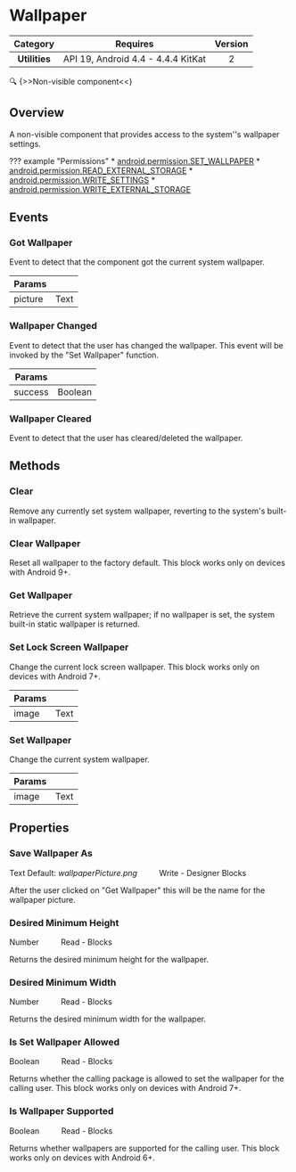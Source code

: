 # Wallpaper

| Category | Requires | Version |
|:--------:|:-------:|:--------:|
|**Utilities**|<span class="chip chip-any">API 19, Android 4.4 - 4.4.4 KitKat</span>|<span class="chip chip-number">2</span>|

:mag: {>>Non-visible component<<}

## Overview

A non-visible component that provides access to the system''s wallpaper settings.

??? example "Permissions"
    * [android.permission.SET_WALLPAPER](https://developer.android.com/reference/android/Manifest.permission.html#SET_WALLPAPER)
    * [android.permission.READ_EXTERNAL_STORAGE](https://developer.android.com/reference/android/Manifest.permission.html#READ_EXTERNAL_STORAGE)
    * [android.permission.WRITE_SETTINGS](https://developer.android.com/reference/android/Manifest.permission.html#WRITE_SETTINGS)
    * [android.permission.WRITE_EXTERNAL_STORAGE](https://developer.android.com/reference/android/Manifest.permission.html#WRITE_EXTERNAL_STORAGE)


## Events

### Got Wallpaper

Event to detect that the component got the current system wallpaper.

<div class="block" ai2-block="event" not-rendered="true" value="%7B%22componentName%22:%20%22Wallpaper%22,%20%22name%22:%20%22Got%20Wallpaper%22,%20%22params%22:%20%5B%22picture%22%5D%7D"></div>


| Params | []() |
|--------|------|
|picture|<span class="chip chip-text">Text</span>|


### Wallpaper Changed

Event to detect that the user has changed the wallpaper. This event will be invoked by the "Set Wallpaper" function.

<div class="block" ai2-block="event" not-rendered="true" value="%7B%22componentName%22:%20%22Wallpaper%22,%20%22name%22:%20%22Wallpaper%20Changed%22,%20%22params%22:%20%5B%22success%22%5D%7D"></div>


| Params | []() |
|--------|------|
|success|<span class="chip chip-boolean">Boolean</span>|


### Wallpaper Cleared

Event to detect that the user has cleared/deleted the wallpaper.

<div class="block" ai2-block="event" not-rendered="true" value="%7B%22componentName%22:%20%22Wallpaper%22,%20%22name%22:%20%22Wallpaper%20Cleared%22,%20%22params%22:%20%5B%5D%7D"></div>


## Methods

### Clear

Remove any currently set system wallpaper, reverting to the system's built-in wallpaper.

<div class="block" ai2-block="method" not-rendered="true" value="%7B%22componentName%22:%20%22Wallpaper%22,%20%22name%22:%20%22Clear%22,%20%22output%22:%20false,%20%22params%22:%20%5B%5D%7D"></div>


### Clear Wallpaper

Reset all wallpaper to the factory default. This block works only on devices with Android 9+.

<div class="block" ai2-block="method" not-rendered="true" value="%7B%22componentName%22:%20%22Wallpaper%22,%20%22name%22:%20%22Clear%20Wallpaper%22,%20%22output%22:%20false,%20%22params%22:%20%5B%5D%7D"></div>


### Get Wallpaper

Retrieve the current system wallpaper; if no wallpaper is set, the system built-in static wallpaper is returned.

<div class="block" ai2-block="method" not-rendered="true" value="%7B%22componentName%22:%20%22Wallpaper%22,%20%22name%22:%20%22Get%20Wallpaper%22,%20%22output%22:%20false,%20%22params%22:%20%5B%5D%7D"></div>


### Set Lock Screen Wallpaper

Change the current lock screen wallpaper. This block works only on devices with Android 7+.

<div class="block" ai2-block="method" not-rendered="true" value="%7B%22componentName%22:%20%22Wallpaper%22,%20%22name%22:%20%22Set%20Lock%20Screen%20Wallpaper%22,%20%22output%22:%20false,%20%22params%22:%20%5B%22image%22%5D%7D"></div>


| Params | []() |
|--------|------|
|image|<span class="chip chip-text">Text</span>|


### Set Wallpaper

Change the current system wallpaper.

<div class="block" ai2-block="method" not-rendered="true" value="%7B%22componentName%22:%20%22Wallpaper%22,%20%22name%22:%20%22Set%20Wallpaper%22,%20%22output%22:%20false,%20%22params%22:%20%5B%22image%22%5D%7D"></div>


| Params | []() |
|--------|------|
|image|<span class="chip chip-text">Text</span>|


## Properties

### Save Wallpaper As

<span class="chip chip-text">Text</span> <span class="chip chip-text">Default: <i>wallpaperPicture.png</i></span>&nbsp;&nbsp;&nbsp;&nbsp;&nbsp;&nbsp;&nbsp;&nbsp;&nbsp;&nbsp;<span class="chip chip-rw">Write</span> - <span class="chip chip-bd">Designer</span> <span class="chip chip-bd">Blocks</span> 

After the user clicked on "Get Wallpaper" this will be the name for the wallpaper picture.

<div class="block" ai2-block="property" not-rendered="true" value="%7B%22componentName%22:%20%22Wallpaper%22,%20%22name%22:%20%22Save%20Wallpaper%20As%22,%20%22getter%22:%20false%7D"></div>


### Desired Minimum Height

<span class="chip chip-number">Number</span>&nbsp;&nbsp;&nbsp;&nbsp;&nbsp;&nbsp;&nbsp;&nbsp;&nbsp;&nbsp;<span class="chip chip-rw">Read</span> - <span class="chip chip-bd">Blocks</span> 

Returns the desired minimum height for the wallpaper.

<div class="block" ai2-block="property" not-rendered="true" value="%7B%22componentName%22:%20%22Wallpaper%22,%20%22name%22:%20%22Desired%20Minimum%20Height%22,%20%22getter%22:%20true%7D"></div>


### Desired Minimum Width

<span class="chip chip-number">Number</span>&nbsp;&nbsp;&nbsp;&nbsp;&nbsp;&nbsp;&nbsp;&nbsp;&nbsp;&nbsp;<span class="chip chip-rw">Read</span> - <span class="chip chip-bd">Blocks</span> 

Returns the desired minimum width for the wallpaper.

<div class="block" ai2-block="property" not-rendered="true" value="%7B%22componentName%22:%20%22Wallpaper%22,%20%22name%22:%20%22Desired%20Minimum%20Width%22,%20%22getter%22:%20true%7D"></div>


### Is Set Wallpaper Allowed

<span class="chip chip-boolean">Boolean</span>&nbsp;&nbsp;&nbsp;&nbsp;&nbsp;&nbsp;&nbsp;&nbsp;&nbsp;&nbsp;<span class="chip chip-rw">Read</span> - <span class="chip chip-bd">Blocks</span> 

Returns whether the calling package is allowed to set the wallpaper for the calling user. This block works only on devices with Android 7+.

<div class="block" ai2-block="property" not-rendered="true" value="%7B%22componentName%22:%20%22Wallpaper%22,%20%22name%22:%20%22Is%20Set%20Wallpaper%20Allowed%22,%20%22getter%22:%20true%7D"></div>


### Is Wallpaper Supported

<span class="chip chip-boolean">Boolean</span>&nbsp;&nbsp;&nbsp;&nbsp;&nbsp;&nbsp;&nbsp;&nbsp;&nbsp;&nbsp;<span class="chip chip-rw">Read</span> - <span class="chip chip-bd">Blocks</span> 

Returns whether wallpapers are supported for the calling user. This block works only on devices with Android 6+.

<div class="block" ai2-block="property" not-rendered="true" value="%7B%22componentName%22:%20%22Wallpaper%22,%20%22name%22:%20%22Is%20Wallpaper%20Supported%22,%20%22getter%22:%20true%7D"></div>
